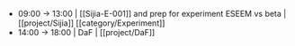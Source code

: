 - 09:00 -> 13:00 | [[Sijia-E-001]] and prep for experiment ESEEM vs beta | [[project/Sijia]] [[category/Experiment]]
- 14:00 -> 18:00 | DaF | [[project/DaF]]